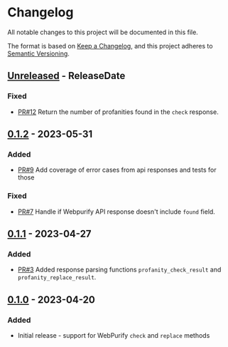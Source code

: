 <!-- markdownlint-disable blanks-around-headings blanks-around-lists no-duplicate-heading -->

# Changelog

All notable changes to this project will be documented in this file.

The format is based on [Keep a Changelog](https://keepachangelog.com/en/1.0.0/),
and this project adheres to [Semantic Versioning](https://semver.org/spec/v2.0.0.html).

<!-- next-header -->
## [Unreleased] - ReleaseDate
### Fixed
- [PR#12](https://github.com/EmbarkStudios/tame-webpurify/pull/12) Return the number of profanities found in the `check` response.

## [0.1.2] - 2023-05-31
### Added
- [PR#9](https://github.com/EmbarkStudios/tame-webpurify/pull/9) Add coverage of error cases from api responses and tests for those
### Fixed
- [PR#7](https://github.com/EmbarkStudios/tame-webpurify/pull/7) Handle if Webpurify API response doesn't include `found` field.

## [0.1.1] - 2023-04-27
### Added
- [PR#3](https://github.com/EmbarkStudios/tame-webpurify/pull/3) Added response parsing functions `profanity_check_result` and `profanity_replace_result`.

## [0.1.0] - 2023-04-20
### Added
- Initial release - support for WebPurify `check` and `replace` methods

<!-- next-url -->
[Unreleased]: https://github.com/EmbarkStudios//compare/0.1.2...HEAD
[0.1.2]: https://github.com/EmbarkStudios/tame-webpurify/compare/0.1.1...0.1.2
[0.1.1]: https://github.com/EmbarkStudios/tame-webpurify/compare/0.1.0...0.1.1
[0.1.0]: https://github.com/EmbarkStudios/tame-webpurify/releases/tag/0.1.0

